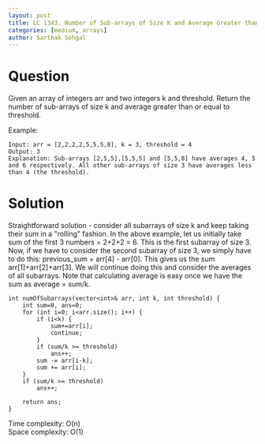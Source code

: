 ```yaml
---
layout: post
title: LC 1343. Number of Sub-arrays of Size K and Average Greater than or Equal to Threshold My SubmissionsBack to Contest
categories: [medium, arrays]
author: Sarthak Sehgal
---
```


# Question
Given an array of integers arr and two integers k and threshold.
Return the number of sub-arrays of size k and average greater than or equal to threshold.

Example:
```
Input: arr = [2,2,2,2,5,5,5,8], k = 3, threshold = 4
Output: 3
Explanation: Sub-arrays [2,5,5],[5,5,5] and [5,5,8] have averages 4, 5 and 6 respectively. All other sub-arrays of size 3 have averages less than 4 (the threshold).
```

# Solution
Straightforward solution - consider all subarrays of size k and keep taking their sum in a "rolling" fashion. In the above example, let us initially take sum of the first 3 numbers = 2+2+2 = 6. This is the first subarray of size 3. Now, if we have to consider the second subarray of size 3, we simply have to do this: previous_sum + arr[4] - arr[0]. This gives us the sum arr[1]+arr[2]+arr[3]. We will continue doing this and consider the averages of all subarrays. Note that calculating average is easy once we have the sum as average = sum/k.

```
int numOfSubarrays(vector<int>& arr, int k, int threshold) {
    int sum=0, ans=0;
    for (int i=0; i<arr.size(); i++) {
        if (i<k) {
            sum+=arr[i];
            continue;
        }
        if (sum/k >= threshold)
            ans++;
        sum -= arr[i-k];
        sum += arr[i];
    }
    if (sum/k >= threshold)
        ans++;

    return ans;
}
```

Time complexity: O(n)<br>
Space complexity: O(1)